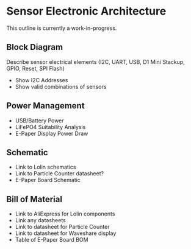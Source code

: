 # Sensor Electronic Architecture
This outline is currently a work-in-progress.

## Block Diagram
Describe sensor electrical elements (I2C, UART, USB, D1 Mini Stackup, GPIO, Reset, SPI Flash)
- Show I2C Addresses
- Show valid combinations of sensors

## Power Management
- USB/Battery Power
- LiFePO4 Suitability Analysis
- E-Paper Display Power Draw

## Schematic
- Link to Lolin schematics
- Link to Particle Counter datasheet?
- E-Paper Board Schematic

## Bill of Material
- Link to AliExpress for Lolin components
- Link any datasheets
- Link to datasheet for Particle Counter
- Link to datasheet for Waveshare display
- Table of E-Paper Board BOM

